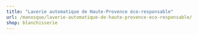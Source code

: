 ```yaml
---
title: "Laverie automatique de Haute-Provence éco-responsable"
url: /manosque/laverie-automatique-de-haute-provence-eco-responsable/
shop: blanchisserie
---
```

